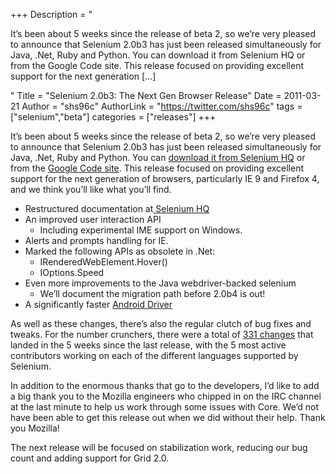 +++
Description = "<p>It’s been about 5 weeks since the release of beta 2, so we’re very pleased to announce that Selenium 2.0b3 has just been released simultaneously for Java, .Net, Ruby and Python. You can download it from Selenium HQ or from the Google Code site. This release focused on providing excellent support for the next generation […]</p>"
Title = "Selenium 2.0b3: The Next Gen Browser Release"
Date = 2011-03-21
Author = "shs96c"
AuthorLink = "https://twitter.com/shs96c"
tags = ["selenium","beta"]
categories = ["releases"]
+++

<p>It&#8217;s been about 5 weeks since the release of beta 2, so we&#8217;re very pleased to announce that Selenium 2.0b3 has just been released simultaneously for Java, .Net, Ruby and Python. You can <a href="http://seleniumhq.org/download/">download it from Selenium HQ</a> or from the <a href="http://code.google.com/p/selenium/downloads/list">Google Code site</a>. This release focused on providing excellent support for the next generation of browsers, particularly IE 9 and Firefox 4, and we think you&#8217;ll like what you&#8217;ll find.</p>
<ul>
<li>Restructured documentation at<a href="http://seleniumhq.org/docs/"> Selenium HQ</a></li>
<li>An improved user interaction API
<ul>
<li>Including experimental IME support on Windows.</li>
</ul>
</li>
<li>Alerts and prompts handling for IE.</li>
<li>Marked the following APIs as obsolete in .Net:
<ul>
<li>IRenderedWebElement.Hover()</li>
<li>IOptions.Speed</li>
</ul>
</li>
<li>Even more improvements to the Java webdriver-backed selenium
<ul>
<li>We&#8217;ll document the migration path before 2.0b4 is out!</li>
</ul>
</li>
<li>A significantly faster <a href="http://selenium.googlecode.com/files/android-server-2.0b3.apk">Android Driver</a></li>
</ul>
<p>As well as these changes, there&#8217;s also the regular clutch of bug fixes and tweaks. For the number crunchers, there were a total of <a href="http://code.google.com/p/selenium/source/list?num=331&amp;start=11749">331 changes</a> that landed in the 5 weeks since the last release, with the 5 most active contributors working on each of the different languages supported by Selenium.</p>
<p>In addition to the enormous thanks that go to the developers, I&#8217;d like to add a big thank you to the Mozilla engineers who chipped in on the IRC channel at the last minute to help us work through some issues with Core. We&#8217;d not have been able to get this release out when we did without their help. Thank you Mozilla!</p>
<p>The next release will be focused on stabilization work, reducing our bug count and adding support for Grid 2.0.</p>

